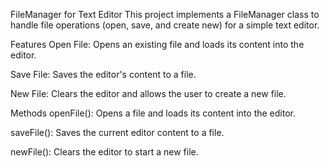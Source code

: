 FileManager for Text Editor
This project implements a FileManager class to handle file operations (open, save, and create new) for a simple text editor.

Features
Open File: Opens an existing file and loads its content into the editor.

Save File: Saves the editor's content to a file.

New File: Clears the editor and allows the user to create a new file.

Methods
openFile(): Opens a file and loads its content into the editor.

saveFile(): Saves the current editor content to a file.

newFile(): Clears the editor to start a new file.